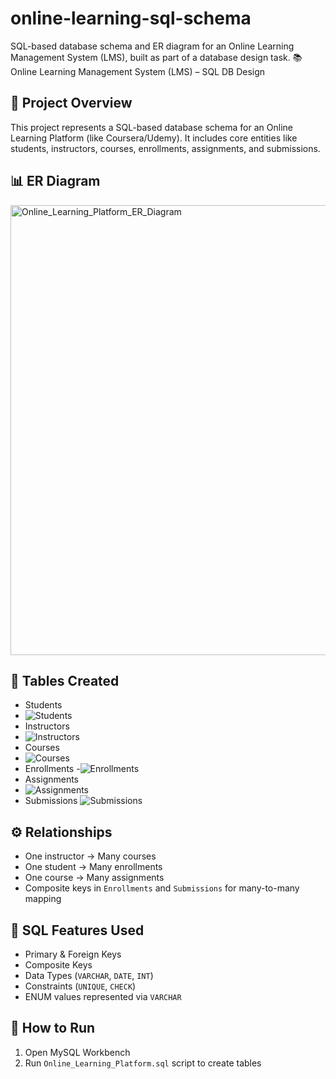 # online-learning-sql-schema
SQL-based database schema and ER diagram for an Online Learning Management System (LMS), built as part of a database design task.
📚 Online Learning Management System (LMS) – SQL DB Design

## 📌 Project Overview
This project represents a SQL-based database schema for an Online Learning Platform (like Coursera/Udemy). It includes core entities like students, instructors, courses, enrollments, assignments, and submissions.

## 📊 ER Diagram
<img width="1103" height="720" alt="Online_Learning_Platform_ER_Diagram" src="https://github.com/user-attachments/assets/de883547-b203-4c31-8861-886d4e2f73f0" />


## 🧱 Tables Created
- Students
- ![Students](https://github.com/user-attachments/assets/1f4d7ca3-ebc3-4746-a8fc-e0bb90468dd2)
- Instructors
- ![Instructors](https://github.com/user-attachments/assets/05d018d7-9b05-4be1-bdfb-9b559a2f3d24)
- Courses
- ![Courses](https://github.com/user-attachments/assets/1b5e8d5a-3d30-4722-9671-c650941d0831)
- Enrollments
-![Enrollments](https://github.com/user-attachments/assets/d260bcd5-3387-402c-b101-c932a7fc1889)
- Assignments
- ![Assignments](https://github.com/user-attachments/assets/f542439d-ae68-4579-8778-d2ddd5942c28)
- Submissions
![Submissions](https://github.com/user-attachments/assets/30931d10-33cf-4b1f-9dd4-63a6af5e0dc5)

## ⚙️ Relationships
- One instructor → Many courses
- One student → Many enrollments
- One course → Many assignments
- Composite keys in `Enrollments` and `Submissions` for many-to-many mapping

## 💾 SQL Features Used
- Primary & Foreign Keys
- Composite Keys
- Data Types (`VARCHAR`, `DATE`, `INT`)
- Constraints (`UNIQUE`, `CHECK`)
- ENUM values represented via `VARCHAR`

## 🚀 How to Run
1. Open MySQL Workbench 
2. Run `Online_Learning_Platform.sql` script to create tables

